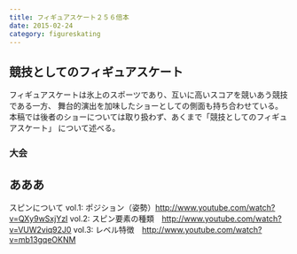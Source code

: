 ```yaml
---
title: フィギュアスケート２５６倍本
date: 2015-02-24
category: figureskating
---
```


	
## 競技としてのフィギュアスケート
フィギュアスケートは氷上のスポーツであり、互いに高いスコアを競いあう競技である一方、
舞台的演出を加味したショーとしての側面も持ち合わせている。
本稿では後者のショーについては取り扱わず、あくまで「競技としてのフィギュアスケート」
について述べる。


### 大会 ###

## あああ ##


スピンについて
vol.1: ポジション（姿勢）http://www.youtube.com/watch?v=QXy9wSxjYzI
vol.2: スピン要素の種類　http://www.youtube.com/watch?v=VUW2viq92J0
vol.3: レベル特徴　http://www.youtube.com/watch?v=mb13gqeOKNM
